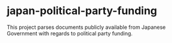 # japan-political-party-funding
This project parses documents publicly available from Japanese Government with regards to political party funding.
